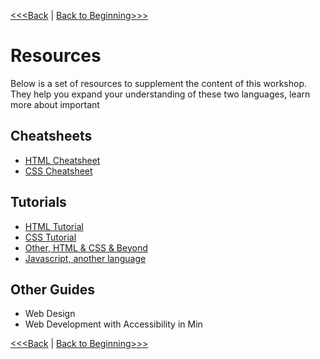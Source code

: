 [<<<Back](public.md) | [Back to Beginning>>>](../README.md)

# Resources

Below is a set of resources to supplement the content of this workshop. They help you expand your understanding of these two languages, learn more about important 

## Cheatsheets
- [HTML Cheatsheet](http://www.simplehtmlguide.com/cheatsheet.php)
- [CSS Cheatsheet](https://courses.cs.washington.edu/courses/cse154/15sp/cheat-sheets/css-cheat-sheet.pdf)

## Tutorials
- [HTML Tutorial](https://www.tutorialspoint.com/index.htm)
- [CSS Tutorial](https://www.csstutorial.net/)
- [Other, HTML & CSS & Beyond](https://www.w3schools.com/default.asp)
- [Javascript, another language](https://www.javascript.com/)

## Other Guides
- Web Design
- Web Development with Accessibility in Min

[<<<Back](public.md) | [Back to Beginning>>>](../README.md)